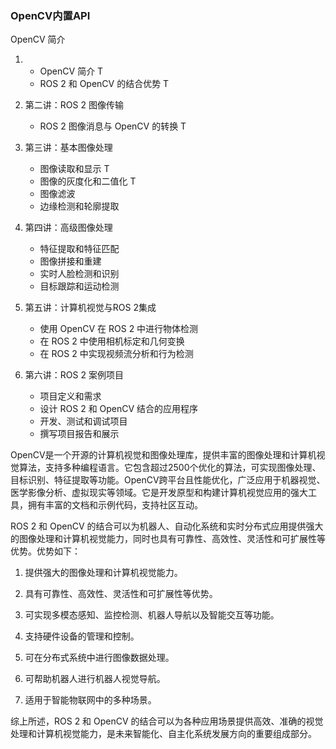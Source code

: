 ### OpenCV内置API

OpenCV 简介

1. * OpenCV 简介 T
   * ROS 2 和 OpenCV 的结合优势 T
2. 第二讲：ROS 2 图像传输

   * ROS 2 图像消息与 OpenCV 的转换 T

3. 第三讲：基本图像处理

   * 图像读取和显示 T
   * 图像的灰度化和二值化 T
   * 图像滤波
   * 边缘检测和轮廓提取

4. 第四讲：高级图像处理

   * 特征提取和特征匹配
   * 图像拼接和重建
   * 实时人脸检测和识别
   * 目标跟踪和运动检测

5. 第五讲：计算机视觉与ROS 2集成

   * 使用 OpenCV 在 ROS 2 中进行物体检测
   * 在 ROS 2 中使用相机标定和几何变换
   * 在 ROS 2 中实现视频流分析和行为检测

6. 第六讲：ROS 2 案例项目

   * 项目定义和需求
   * 设计 ROS 2 和 OpenCV 结合的应用程序
   * 开发、测试和调试项目
   * 撰写项目报告和展示

OpenCV是一个开源的计算机视觉和图像处理库，提供丰富的图像处理和计算机视觉算法，支持多种编程语言。它包含超过2500个优化的算法，可实现图像处理、目标识别、特征提取等功能。OpenCV跨平台且性能优化，广泛应用于机器视觉、医学影像分析、虚拟现实等领域。它是开发原型和构建计算机视觉应用的强大工具，拥有丰富的文档和示例代码，支持社区互动。

ROS 2 和 OpenCV 的结合可以为机器人、自动化系统和实时分布式应用提供强大的图像处理和计算机视觉能力，同时也具有可靠性、高效性、灵活性和可扩展性等优势。优势如下：

1. 提供强大的图像处理和计算机视觉能力。

2. 具有可靠性、高效性、灵活性和可扩展性等优势。

3. 可实现多模态感知、监控检测、机器人导航以及智能交互等功能。

4. 支持硬件设备的管理和控制。

5. 可在分布式系统中进行图像数据处理。

6. 可帮助机器人进行机器人视觉导航。

7. 适用于智能物联网中的多种场景。

综上所述，ROS 2 和 OpenCV 的结合可以为各种应用场景提供高效、准确的视觉处理和计算机视觉能力，是未来智能化、自主化系统发展方向的重要组成部分。


